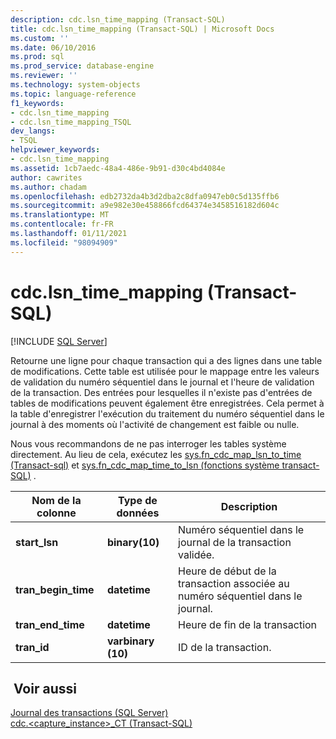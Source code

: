 ```yaml
---
description: cdc.lsn_time_mapping (Transact-SQL)
title: cdc.lsn_time_mapping (Transact-SQL) | Microsoft Docs
ms.custom: ''
ms.date: 06/10/2016
ms.prod: sql
ms.prod_service: database-engine
ms.reviewer: ''
ms.technology: system-objects
ms.topic: language-reference
f1_keywords:
- cdc.lsn_time_mapping
- cdc.lsn_time_mapping_TSQL
dev_langs:
- TSQL
helpviewer_keywords:
- cdc.lsn_time_mapping
ms.assetid: 1cb7aedc-48a4-486e-9b91-d30c4bd4084e
author: cawrites
ms.author: chadam
ms.openlocfilehash: edb2732da4b3d2dba2c8dfa0947eb0c5d135ffb6
ms.sourcegitcommit: a9e982e30e458866fcd64374e3458516182d604c
ms.translationtype: MT
ms.contentlocale: fr-FR
ms.lasthandoff: 01/11/2021
ms.locfileid: "98094909"
---
```

# <a name="cdclsn_time_mapping-transact-sql"></a>cdc.lsn_time_mapping (Transact-SQL)
[!INCLUDE [SQL Server](../../includes/applies-to-version/sqlserver.md)]

  Retourne une ligne pour chaque transaction qui a des lignes dans une table de modifications. Cette table est utilisée pour le mappage entre les valeurs de validation du numéro séquentiel dans le journal et l'heure de validation de la transaction. Des entrées pour lesquelles il n'existe pas d'entrées de tables de modifications peuvent également être enregistrées. Cela permet à la table d'enregistrer l'exécution du traitement du numéro séquentiel dans le journal à des moments où l'activité de changement est faible ou nulle.  
  
 Nous vous recommandons de ne pas interroger les tables système directement. Au lieu de cela, exécutez les [sys.fn_cdc_map_lsn_to_time &#40;Transact-sql&#41;](../../relational-databases/system-functions/sys-fn-cdc-map-lsn-to-time-transact-sql.md) et [sys.fn_cdc_map_time_to_lsn &#40;fonctions système transact-SQL&#41;](../../relational-databases/system-functions/sys-fn-cdc-map-time-to-lsn-transact-sql.md) .  
    
|Nom de la colonne|Type de données|Description|  
|-----------------|---------------|-----------------|  
|**start_lsn**|**binary(10)**|Numéro séquentiel dans le journal de la transaction validée.|  
|**tran_begin_time**|**datetime**|Heure de début de la transaction associée au numéro séquentiel dans le journal.|  
|**tran_end_time**|**datetime**|Heure de fin de la transaction|  
|**tran_id**|**varbinary (10)**|ID de la transaction.|  
  
## <a name="see-also"></a> Voir aussi  
 [Journal des transactions &#40;SQL Server&#41;](../../relational-databases/logs/the-transaction-log-sql-server.md)   
 [cdc.&#60;capture_instance&#62;_CT &#40;Transact-SQL&#41;](../../relational-databases/system-tables/cdc-capture-instance-ct-transact-sql.md)  
  
  
